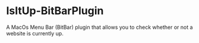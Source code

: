 # IsItUp-BitBarPlugin
A MacOs Menu Bar (BitBar) plugin that allows you to check whether or not a website is currently up.
